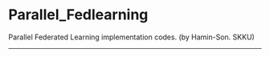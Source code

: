 # Parallel_Fedlearning

Parallel Federated Learning implementation codes. (by Hamin-Son. SKKU)

- - -
